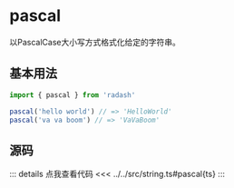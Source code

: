 # pascal

以PascalCase大小写方式格式化给定的字符串。

## 基本用法

```ts
import { pascal } from 'radash'

pascal('hello world') // => 'HelloWorld'
pascal('va va boom') // => 'VaVaBoom'
```

## 源码

::: details 点我查看代码
<<< ../../src/string.ts#pascal{ts}
:::
